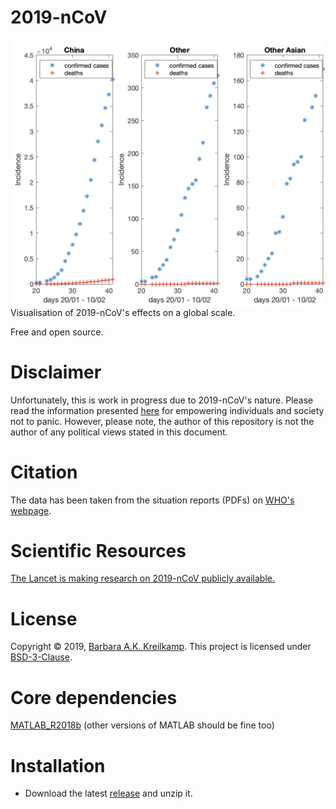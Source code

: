 # 2019-nCoV

<img src="https://github.com/barbrakr/2019-nCoV/blob/master/2019-nCoV.jpg" width=500 align="right" />

Visualisation of 2019-nCoV's effects on a global scale.

Free and open source.

# Disclaimer
Unfortunately, this is work in progress due to 2019-nCoV's nature. Please read the information presented [here](https://www.thelancet.com/pdfs/journals/lancet/PIIS0140-6736(20)30309-3.pdf) for empowering individuals and society not to panic. However, please note, the author of this repository is not the author of any political views stated in this document.

# Citation
The data has been taken from the situation reports (PDFs) on [WHO's webpage](https://www.who.int/emergencies/diseases/novel-coronavirus-2019).

# Scientific Resources
[The Lancet is making research on 2019-nCoV publicly available.](https://www.thelancet.com/coronavirus)

# License
Copyright © 2019, [Barbara A.K. Kreilkamp](https://orcid.org/0000-0001-6881-5191). This project is licensed under [BSD-3-Clause](https://opensource.org/licenses/BSD-3-Clause).

# Core dependencies
[MATLAB_R2018b](https://www.mathworks.com/downloads) (other versions of MATLAB should be fine too)

# Installation

- Download the latest [release](https://github.com/barbrakr/2019-nCoV) and unzip it.
